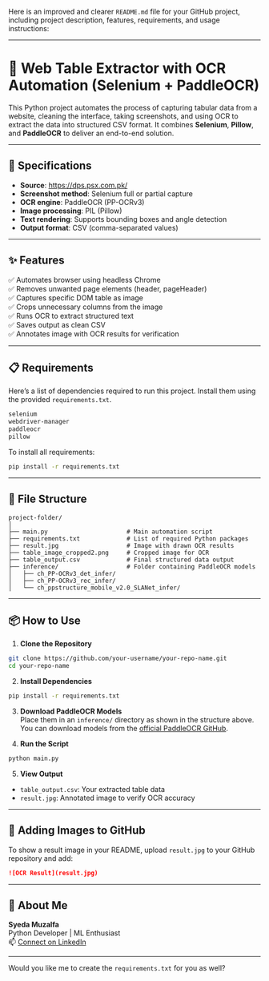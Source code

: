 Here is an improved and clearer `README.md` file for your GitHub project, including project description, features, requirements, and usage instructions:

---

# 🧾 Web Table Extractor with OCR Automation (Selenium + PaddleOCR)

This Python project automates the process of capturing tabular data from a website, cleaning the interface, taking screenshots, and using OCR to extract the data into structured CSV format. It combines **Selenium**, **Pillow**, and **PaddleOCR** to deliver an end-to-end solution.

---

## 🔧 Specifications

- **Source**: https://dps.psx.com.pk/  
- **Screenshot method**: Selenium full or partial capture
- **OCR engine**: PaddleOCR (PP-OCRv3)
- **Image processing**: PIL (Pillow)
- **Text rendering**: Supports bounding boxes and angle detection
- **Output format**: CSV (comma-separated values)

---

## ✨ Features

✅ Automates browser using headless Chrome  
✅ Removes unwanted page elements (header, pageHeader)  
✅ Captures specific DOM table as image  
✅ Crops unnecessary columns from the image  
✅ Runs OCR to extract structured text  
✅ Saves output as clean CSV  
✅ Annotates image with OCR results for verification  

---

## 📋 Requirements

Here’s a list of dependencies required to run this project. Install them using the provided `requirements.txt`.

```txt
selenium
webdriver-manager
paddleocr
pillow
```

To install all requirements:

```bash
pip install -r requirements.txt
```

---

## 📁 File Structure

```
project-folder/
│
├── main.py                      # Main automation script
├── requirements.txt             # List of required Python packages
├── result.jpg                   # Image with drawn OCR results
├── table_image_cropped2.png     # Cropped image for OCR
├── table_output.csv             # Final structured data output
├── inference/                   # Folder containing PaddleOCR models
│   ├── ch_PP-OCRv3_det_infer/
│   ├── ch_PP-OCRv3_rec_infer/
│   └── ch_ppstructure_mobile_v2.0_SLANet_infer/
```

---

## 📦 How to Use

1. **Clone the Repository**
```bash
git clone https://github.com/your-username/your-repo-name.git
cd your-repo-name
```

2. **Install Dependencies**
```bash
pip install -r requirements.txt
```

3. **Download PaddleOCR Models**  
Place them in an `inference/` directory as shown in the structure above. You can download models from the [official PaddleOCR GitHub](https://github.com/PaddlePaddle/PaddleOCR).

4. **Run the Script**
```bash
python main.py
```

5. **View Output**
- `table_output.csv`: Your extracted table data
- `result.jpg`: Annotated image to verify OCR accuracy

---

## 📸 Adding Images to GitHub

To show a result image in your README, upload `result.jpg` to your GitHub repository and add:

```md
![OCR Result](result.jpg)
```

---

## 👤 About Me

**Syeda Muzalfa**  
Python Developer | ML Enthusiast  
📫 [Connect on LinkedIn](https://www.linkedin.com/in/your-link-here)

---

Would you like me to create the `requirements.txt` for you as well?
